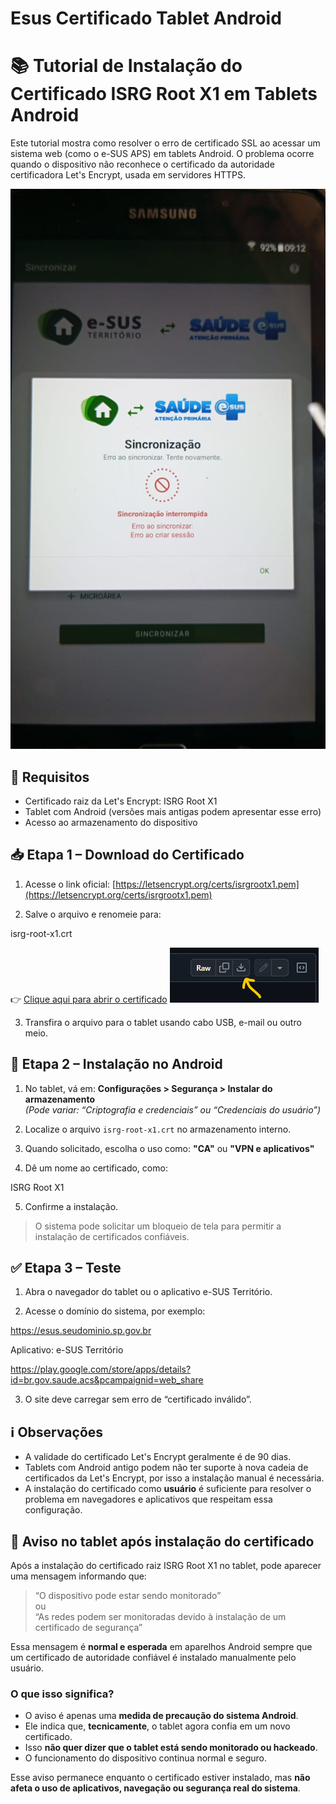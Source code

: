 # Esus Certificado Tablet Android

# 📚 Tutorial de Instalação do Certificado ISRG Root X1 em Tablets Android

Este tutorial mostra como resolver o erro de certificado SSL ao acessar um sistema web (como o e-SUS APS) em tablets Android. O problema ocorre quando o dispositivo não reconhece o certificado da autoridade certificadora Let's Encrypt, usada em servidores HTTPS.


![Exemplo de instalação](./Esus.jpeg)


## 🔧 Requisitos

- Certificado raiz da Let's Encrypt: ISRG Root X1
- Tablet com Android (versões mais antigas podem apresentar esse erro)
- Acesso ao armazenamento do dispositivo

## 📥 Etapa 1 – Download do Certificado

1. Acesse o link oficial:
   [https://letsencrypt.org/certs/isrgrootx1.pem](https://letsencrypt.org/certs/isrgrootx1.pem)

2. Salve o arquivo e renomeie para:

isrg-root-x1.crt

👉 [Clique aqui para abrir o certificado](./isrg-root-x1.crt)   ![Botão de download no GitHub  ](./download.png)

3. Transfira o arquivo para o tablet usando cabo USB, e-mail ou outro meio.

## 📲 Etapa 2 – Instalação no Android

1. No tablet, vá em:
**Configurações > Segurança > Instalar do armazenamento**  
*(Pode variar: “Criptografia e credenciais” ou “Credenciais do usuário”)*

2. Localize o arquivo `isrg-root-x1.crt` no armazenamento interno.

3. Quando solicitado, escolha o uso como:
**"CA"** ou **"VPN e aplicativos"**

4. Dê um nome ao certificado, como:

ISRG Root X1


5. Confirme a instalação.

> O sistema pode solicitar um bloqueio de tela para permitir a instalação de certificados confiáveis.

## ✅ Etapa 3 – Teste

1. Abra o navegador do tablet ou o aplicativo e-SUS Território.

2. Acesse o domínio do sistema, por exemplo:

https://esus.seudominio.sp.gov.br

Aplicativo: e-SUS Território

https://play.google.com/store/apps/details?id=br.gov.saude.acs&pcampaignid=web_share


3. O site deve carregar sem erro de “certificado inválido”.

## ℹ️ Observações

- A validade do certificado Let's Encrypt geralmente é de 90 dias.  
- Tablets com Android antigo podem não ter suporte à nova cadeia de certificados da Let's Encrypt, por isso a instalação manual é necessária.  
- A instalação do certificado como **usuário** é suficiente para resolver o problema em navegadores e aplicativos que respeitam essa configuração.

## 🔔 Aviso no tablet após instalação do certificado

Após a instalação do certificado raiz ISRG Root X1 no tablet, pode aparecer uma mensagem informando que:

> “O dispositivo pode estar sendo monitorado”  
> ou  
> “As redes podem ser monitoradas devido à instalação de um certificado de segurança”

Essa mensagem é **normal e esperada** em aparelhos Android sempre que um certificado de autoridade confiável é instalado manualmente pelo usuário.

### O que isso significa?

- O aviso é apenas uma **medida de precaução do sistema Android**.
- Ele indica que, **tecnicamente**, o tablet agora confia em um novo certificado.
- Isso **não quer dizer que o tablet está sendo monitorado ou hackeado**.
- O funcionamento do dispositivo continua normal e seguro.

Esse aviso permanece enquanto o certificado estiver instalado, mas **não afeta o uso de aplicativos, navegação ou segurança real do sistema**.





